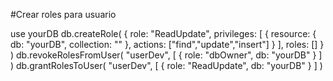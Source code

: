 #Crear roles para usuario

use yourDB
db.createRole(
  {
    role: "ReadUpdate",
    privileges: [
      { resource: { db: "yourDB", collection: "" }, actions: ["find","update","insert"] }
    ],
    roles: []
  }
)
db.revokeRolesFromUser(
    "userDev",
    [
      { role: "dbOwner", db: "yourDB" }
    ]
)
db.grantRolesToUser(
    "userDev",
    [
      { role: "ReadUpdate", db: "yourDB" }
    ]
)
